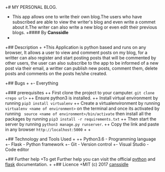 
+# MY PERSONAL BLOG.
+ This app allows one to write their own blog.The users who have subscribed are able to view the writer's blog and even write a commet about it.The writer can also write a new blog or even edit their previous blogs.
+#### By **Canssidle** 
+
+## Description
+
+This Application is python based and runs on any browser, It allows a user to view and comment posts on my blog, for a writter can also register and start posting posts that will be commented by other users, the user can also subscribe to the app to be informed of a new post via their email, a writter can publish new posts, comment them, delete posts and comments on the posts he/she created.


+## Bugs
+
+- Everything

+### prerequisites
++ First clone the project to your camputer. ```git clone <repo url>```
++ Ensure python3 is installed.
++ Install virtual environment by running ```pip3 install virtualenv```
++ Create a virtualenvironment by running ``` virtualenv <name of environment>``` on the terminal and once its activated by running ``` source <name of environment>/bin/activate``` then install all the packages by running ```pip3 install -r requirements.txt```
++ Then start the server by running ```python3 manage.py runserver```.
++ Copy the link and paste in any browser ```http://localhost:5000```
+
+

+## Technology and Tools Used
+
++ Python3.6 - Programming language
+- Flask - Python framework
+- Git - Version control
+- Visual Studio - Code editor

+## Further help
+To get Further help you can visit the official [python](https://www.python.org/) and [flask](http://flask.pocoo.org/ ) documentation.
+
+## Licence
+MIT (c) 2017 [canssidle](https://github.com/canssidle)
